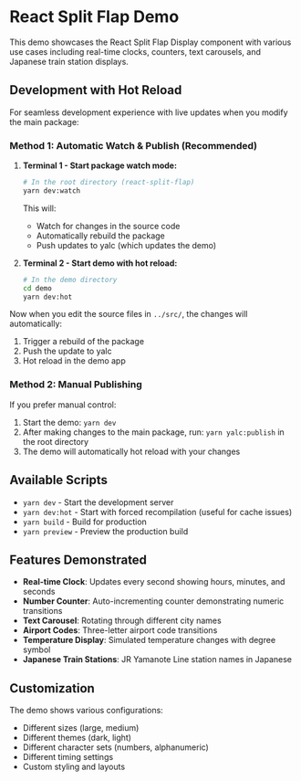 # React Split Flap Demo

This demo showcases the React Split Flap Display component with various use cases including real-time clocks, counters, text carousels, and Japanese train station displays.

## Development with Hot Reload

For seamless development experience with live updates when you modify the main package:

### Method 1: Automatic Watch & Publish (Recommended)

1. **Terminal 1 - Start package watch mode:**

   ```bash
   # In the root directory (react-split-flap)
   yarn dev:watch
   ```

   This will:

   - Watch for changes in the source code
   - Automatically rebuild the package
   - Push updates to yalc (which updates the demo)

2. **Terminal 2 - Start demo with hot reload:**
   ```bash
   # In the demo directory
   cd demo
   yarn dev:hot
   ```

Now when you edit the source files in `../src/`, the changes will automatically:

1. Trigger a rebuild of the package
2. Push the update to yalc
3. Hot reload in the demo app

### Method 2: Manual Publishing

If you prefer manual control:

1. Start the demo: `yarn dev`
2. After making changes to the main package, run: `yarn yalc:publish` in the root directory
3. The demo will automatically hot reload with your changes

## Available Scripts

- `yarn dev` - Start the development server
- `yarn dev:hot` - Start with forced recompilation (useful for cache issues)
- `yarn build` - Build for production
- `yarn preview` - Preview the production build

## Features Demonstrated

- **Real-time Clock**: Updates every second showing hours, minutes, and seconds
- **Number Counter**: Auto-incrementing counter demonstrating numeric transitions
- **Text Carousel**: Rotating through different city names
- **Airport Codes**: Three-letter airport code transitions
- **Temperature Display**: Simulated temperature changes with degree symbol
- **Japanese Train Stations**: JR Yamanote Line station names in Japanese

## Customization

The demo shows various configurations:

- Different sizes (large, medium)
- Different themes (dark, light)
- Different character sets (numbers, alphanumeric)
- Different timing settings
- Custom styling and layouts
